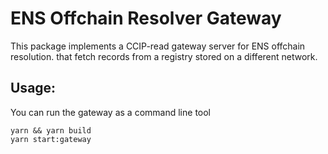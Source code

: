 # ENS Offchain Resolver Gateway

This package implements a CCIP-read gateway server for ENS offchain resolution. that fetch records from a registry stored on a different network.

## Usage:
You can run the gateway as a command line tool

```
yarn && yarn build
yarn start:gateway
```
